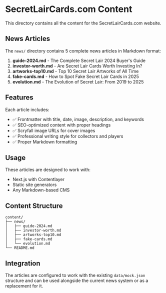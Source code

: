 # SecretLairCards.com Content

This directory contains all the content for the SecretLairCards.com website.

## News Articles

The `news/` directory contains 5 complete news articles in Markdown format:

1. **guide-2024.md** - The Complete Secret Lair 2024 Buyer's Guide
2. **investor-worth.md** - Are Secret Lair Cards Worth Investing In?
3. **artworks-top10.md** - Top 10 Secret Lair Artworks of All Time
4. **fake-cards.md** - How to Spot Fake Secret Lair Cards in 2025
5. **evolution.md** - The Evolution of Secret Lair: From 2019 to 2025

## Features

Each article includes:
- ✅ Frontmatter with title, date, image, description, and keywords
- ✅ SEO-optimized content with proper headings
- ✅ Scryfall image URLs for cover images
- ✅ Professional writing style for collectors and players
- ✅ Proper Markdown formatting

## Usage

These articles are designed to work with:
- Next.js with Contentlayer
- Static site generators
- Any Markdown-based CMS

## Content Structure

```
content/
├── news/
│   ├── guide-2024.md
│   ├── investor-worth.md
│   ├── artworks-top10.md
│   ├── fake-cards.md
│   └── evolution.md
└── README.md
```

## Integration

The articles are configured to work with the existing `data/mock.json` structure and can be used alongside the current news system or as a replacement for it.





















